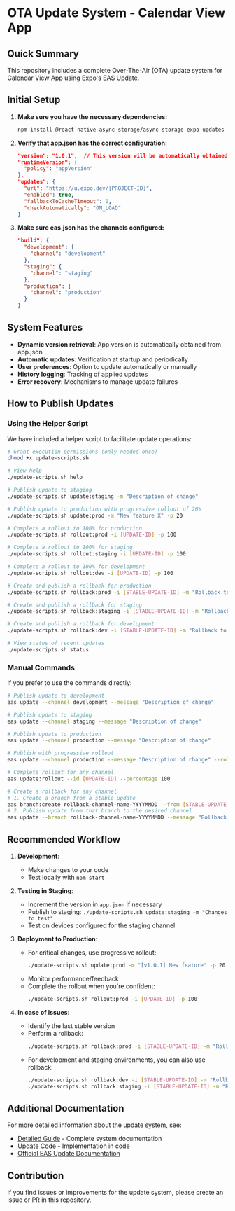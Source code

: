 # OTA Update System - Calendar View App

## Quick Summary

This repository includes a complete Over-The-Air (OTA) update system for Calendar View App using Expo's EAS Update.

## Initial Setup

1. **Make sure you have the necessary dependencies:**
   ```bash
   npm install @react-native-async-storage/async-storage expo-updates expo-constants
   ```

2. **Verify that app.json has the correct configuration:**
   ```json
   "version": "1.0.1",  // This version will be automatically obtained in the code
   "runtimeVersion": {
     "policy": "appVersion"
   },
   "updates": {
     "url": "https://u.expo.dev/[PROJECT-ID]",
     "enabled": true,
     "fallbackToCacheTimeout": 0,
     "checkAutomatically": "ON_LOAD"
   }
   ```

3. **Make sure eas.json has the channels configured:**
   ```json
   "build": {
     "development": {
       "channel": "development"
     },
     "staging": {
       "channel": "staging"
     },
     "production": {
       "channel": "production"
     }
   }
   ```

## System Features

- **Dynamic version retrieval**: App version is automatically obtained from app.json
- **Automatic updates**: Verification at startup and periodically
- **User preferences**: Option to update automatically or manually
- **History logging**: Tracking of applied updates
- **Error recovery**: Mechanisms to manage update failures

## How to Publish Updates

### Using the Helper Script

We have included a helper script to facilitate update operations:

```bash
# Grant execution permissions (only needed once)
chmod +x update-scripts.sh

# View help
./update-scripts.sh help

# Publish update to staging
./update-scripts.sh update:staging -m "Description of change"

# Publish update to production with progressive rollout of 20%
./update-scripts.sh update:prod -m "New feature X" -p 20

# Complete a rollout to 100% for production
./update-scripts.sh rollout:prod -i [UPDATE-ID] -p 100

# Complete a rollout to 100% for staging
./update-scripts.sh rollout:staging -i [UPDATE-ID] -p 100

# Complete a rollout to 100% for development
./update-scripts.sh rollout:dev -i [UPDATE-ID] -p 100

# Create and publish a rollback for production
./update-scripts.sh rollback:prod -i [STABLE-UPDATE-ID] -m "Rollback to stable version"

# Create and publish a rollback for staging
./update-scripts.sh rollback:staging -i [STABLE-UPDATE-ID] -m "Rollback to stable version"

# Create and publish a rollback for development
./update-scripts.sh rollback:dev -i [STABLE-UPDATE-ID] -m "Rollback to stable version"

# View status of recent updates
./update-scripts.sh status
```

### Manual Commands

If you prefer to use the commands directly:

```bash
# Publish update to development
eas update --channel development --message "Description of change"

# Publish update to staging
eas update --channel staging --message "Description of change"

# Publish update to production
eas update --channel production --message "Description of change"

# Publish with progressive rollout
eas update --channel production --message "Description of change" --rollout-percentage 20

# Complete rollout for any channel
eas update:rollout --id [UPDATE-ID] --percentage 100

# Create a rollback for any channel
# 1. Create a branch from a stable update
eas branch:create rollback-channel-name-YYYYMMDD --from [STABLE-UPDATE-ID]
# 2. Publish update from that branch to the desired channel
eas update --branch rollback-channel-name-YYYYMMDD --message "Rollback to stable version" --channel [CHANNEL-NAME]
```

## Recommended Workflow

1. **Development**:
   - Make changes to your code
   - Test locally with `npm start`

2. **Testing in Staging**:
   - Increment the version in `app.json` if necessary
   - Publish to staging: `./update-scripts.sh update:staging -m "Changes to test"`
   - Test on devices configured for the staging channel

3. **Deployment to Production**:
   - For critical changes, use progressive rollout:
     ```bash
     ./update-scripts.sh update:prod -m "[v1.0.1] New feature" -p 20
     ```
   - Monitor performance/feedback
   - Complete the rollout when you're confident:
     ```bash
     ./update-scripts.sh rollout:prod -i [UPDATE-ID] -p 100
     ```

4. **In case of issues**:
   - Identify the last stable version
   - Perform a rollback:
     ```bash
     ./update-scripts.sh rollback:prod -i [STABLE-UPDATE-ID] -m "Rollback due to issue X"
     ```
   - For development and staging environments, you can also use rollback:
     ```bash
     ./update-scripts.sh rollback:dev -i [STABLE-UPDATE-ID] -m "Rollback for development"
     ./update-scripts.sh rollback:staging -i [STABLE-UPDATE-ID] -m "Rollback for staging"
     ```

## Additional Documentation

For more detailed information about the update system, see:

- [Detailed Guide](./UPDATE_GUIDE.md) - Complete system documentation
- [Update Code](./App.tsx) - Implementation in code
- [Official EAS Update Documentation](https://docs.expo.dev/eas-update/introduction/)

## Contribution

If you find issues or improvements for the update system, please create an issue or PR in this repository. 